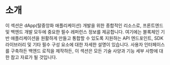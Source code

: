 # 소개

이 섹션은 dApp(탈중앙화 애플리케이션) 개발을 위한 종합적인 리소스로, 프론트엔드 및 백엔드 개발 모두에 중요한 필수 레퍼런스 정보를 제공합니다. 여기에는 블록체인 기반 애플리케이션을 원활하게 만들고 통합할 수 있도록 지원하는 API 엔드포인트, SDK 라이브러리 및 기타 필수 구성 요소에 대한 자세한 설명이 있습니다. 사용자 인터페이스를 구축하든 백엔드 로직을 제작하든, 이 섹션은 모든 기술 사양과 기능 세부 사항에 대한 참고 자료가 될 것입니다.
